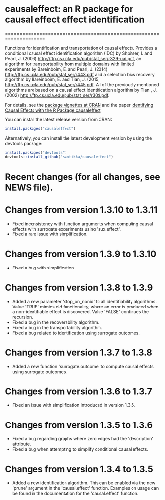 # causaleffect: an R package for causal effect effect identification
====================================================================

Functions for identification and transportation of causal effects. 
Provides a conditional causal effect identification algorithm (IDC) by Shpitser, I. and Pearl, J. (2006) <http://ftp.cs.ucla.edu/pub/stat_ser/r329-uai.pdf>, 
an algorithm for transportability from multiple domains with limited experiments by Bareinboim, E. and Pearl, J. (2014) <http://ftp.cs.ucla.edu/pub/stat_ser/r443.pdf> 
and a selection bias recovery algorithm by Bareinboim, E. and Tian, J. (2015) <http://ftp.cs.ucla.edu/pub/stat_ser/r445.pdf>. 
All of the previously mentioned algorithms are based on a causal effect identification algorithm by Tian , J. (2002) <http://ftp.cs.ucla.edu/pub/stat_ser/r309.pdf>.

For details, see the [package vignettes at CRAN](https://cran.r-project.org/package=causaleffect) and the paper [Identifying Causal Effects with the R Package
causaleffect](https://www.jstatsoft.org/article/view/v076i12)

You can install the latest release version from CRAN:
```R
install.packages("causaleffect")
```

Alternatively, you can install the latest development version by using the devtools package:
```R
install.packages("devtools")
devtools::install_github("santikka/causaleffect")
```

Recent changes (for all changes, see NEWS file).
====================================================================

Changes from version 1.3.10 to 1.3.11
=====================================
 * Fixed inconsistency with function arguments when computing causal effects with surrogate experiments using 'aux.effect'.
 * Fixed a rare issue with simplification.

Changes from version 1.3.9 to 1.3.10
=====================================
 * Fixed a bug with simplification.

Changes from version 1.3.8 to 1.3.9
=====================================
 * Added a new parameter 'stop_on_nonid' to all identifiability algorithms. Value 'TRUE' mimics old functionality, where an error is produced when a non-identifiable effect is discovered. Value 'FALSE' continues the recursion.
 * Fixed a bug in the recoverability algorithm.
 * Fixed a bug in the transportability algorithm.
 * Fixed a bug related to identification using surrogate outcomes.

Changes from version 1.3.7 to 1.3.8
=====================================
 * Added a new function 'surrogate.outcome' to compute causal effects using surrogate outcomes.

Changes from version 1.3.6 to 1.3.7
=====================================
 * Fixed an issue with simplification introduced in version 1.3.6.

Changes from version 1.3.5 to 1.3.6
=====================================
 * Fixed a bug regarding graphs where zero edges had the 'description' attribute.
 * Fixed a bug when attempting to simplify conditional causal effects.

Changes from version 1.3.4 to 1.3.5
=====================================
 * Added a new identification algorithm. This can be enabled via the new 'prune' argument in the 'causal.effect' function. Examples on usage can be found in the documentation for the 'causal.effect' function.

